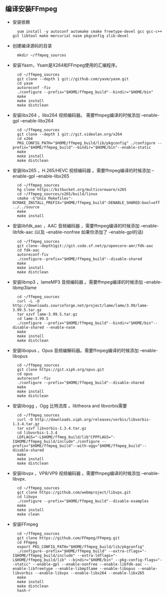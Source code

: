 ## 编译安装FFmpeg
- 安装依赖

		yum install -y autoconf automake cmake freetype-devel gcc gcc-c++ git libtool make mercurial nasm pkgconfig zlib-devel
- 创建编译源码的目录

		mkdir ~/ffmpeg_sources
- 安装Yasm，Ysam是X264和FFmpeg使用的汇编程序。

		cd ~/ffmpeg_sources
        git clone --depth 1 git://github.com/yasm/yasm.git
        cd yasm
        autoreconf -fiv
        ./configure --prefix="$HOME/ffmpeg_build"--bindir="$HOME/bin"
        make
        make install
        make distclean
- 安装libx264 ，libx264 视频编码器。 需要ffmpeg编译的时候添加 –enable-gpl –enable-libx264

		cd ~/ffmpeg_sources
        git clone --depth 1 git://git.videolan.org/x264
        cd x264
        PKG_CONFIG_PATH="$HOME/ffmpeg_build/lib/pkgconfig" ./configure --prefix="$HOME/ffmpeg_build"--bindir="$HOME/bin"--enable-static
        make
        make install
        make distclean
- 安装libx265 ，H.265/HEVC 视频编码器 。需要ffmpeg编译的时候添加 –enable-gpl –enable-libx265

		cd ~/ffmpeg_sources
        hg clone https://bitbucket.org/multicoreware/x265
        cd ~/ffmpeg_sources/x265/build/linux
        cmake -G"Unix Makefiles"-DCMAKE_INSTALL_PREFIX="$HOME/ffmpeg_build"-DENABLE_SHARED:bool=off ../../source
        make
        make install
- 安装libfdk_aac ，AAC 音频编码器 ，需要ffmpeg编译的时候添加 –enable-libfdk-aac (以及 –enable-nonfree 如果你添加了 –enable-gpl的话)

		cd ~/ffmpeg_sources
        git clone--depth1git://git.code.sf.net/p/opencore-amr/fdk-aac
        cd fdk-aac
        autoreconf-fiv
        ./configure--prefix="$HOME/ffmpeg_build"--disable-shared
        make
        make install
        make distclean
- 安装libmp3 ，lameMP3 音频编码器 。需要ffmpeg编译的时候添加 –enable-libmp3lame

		cd ~/ffmpeg_sources
        curl -L -O http://downloads.sourceforge.net/project/lame/lame/3.99/lame-3.99.5.tar.gz
        tar xzvf lame-3.99.5.tar.gz
        cd lame-3.99.5
        ./configure --prefix="$HOME/ffmpeg_build"--bindir="$HOME/bin"--disable-shared --enable-nasm
        make
        make install
        make distclean
- 安装libopus ，Opus 音频编解码器。需要ffmpeg编译的时候添加 –enable-libopus

		cd ~/ffmpeg_sources
        git clone https://git.xiph.org/opus.git
        cd opus
        autoreconf -fiv
        ./configure --prefix="$HOME/ffmpeg_build"--disable-shared
        make
        make install
        make distclean
- 安装libogg ，Ogg 比特流库 。libtheora and libvorbis需要

        cd ~/ffmpeg_sources
        curl -O http://downloads.xiph.org/releases/vorbis/libvorbis-1.3.4.tar.gz
        tar xzvf libvorbis-1.3.4.tar.gz
        cd libvorbis-1.3.4
        LDFLAGS="-L$HOME/ffmeg_build/lib"CPPFLAGS="-I$HOME/ffmpeg_build/include"./configure --prefix="$HOME/ffmpeg_build"--with-ogg="$HOME/ffmpeg_build"--disable-shared
        make
        make install
        make distclean
- 安装libvpx ，VP8/VP9 视频编码器 。需要ffmpeg编译的时候添加 –enable-libvpx.

        cd ~/ffmpeg_sources
        git clone https://github.com/webmproject/libvpx.git
        cd libvpx
        ./configure --prefix="$HOME/ffmpeg_build"--disable-examples
        make
        make install
        make clean
- 安装FFmpeg

        cd ~/ffmpeg_sources
        git clone https://github.com/FFmpeg/FFmpeg.git
        cd FFmpeg
        export PKG_CONFIG_PATH="$HOME/ffmpeg_build/lib/pkgconfig"
        ./configure--prefix="$HOME/ffmpeg_build" --extra-cflags="-I$HOME/ffmpeg_build/include" --extra-ldflags="-L$HOME/ffmpeg_build/lib" --bindir="$HOME/bin" --pkg-config-flags="--static" --enable-gpl --enable-nonfree --enable-libfdk-aac --enable-libfreetype --enable-libmp3lame --enable-libopus --enable-libvorbis --enable-libvpx --enable-libx264 --enable-libx265
        make
        make install
        make distclean
        hash-r